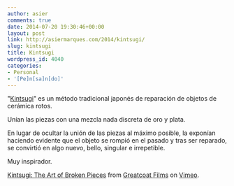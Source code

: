 ```yaml
---
author: asier
comments: true
date: 2014-07-20 19:30:46+00:00
layout: post
link: http://asiermarques.com/2014/kintsugi/
slug: kintsugi
title: Kintsugi
wordpress_id: 4040
categories:
- Personal
- '[Pe]n[sa]n[do]'
---
```


"[Kintsugi](http://es.wikipedia.org/wiki/Kintsugi)" es un método tradicional japonés de reparación de objetos de cerámica rotos.

Unían las piezas con una mezcla nada discreta de oro y plata.

En lugar de ocultar la unión de las piezas al máximo posible, la exponían haciendo evidente que el objeto se rompió en el pasado y tras ser reparado, se convirtió en algo nuevo, bello, singular e irrepetible.

Muy inspirador.



[Kintsugi: The Art of Broken Pieces](http://vimeo.com/90734143) from [Greatcoat Films](http://vimeo.com/user10726767) on [Vimeo](https://vimeo.com).
